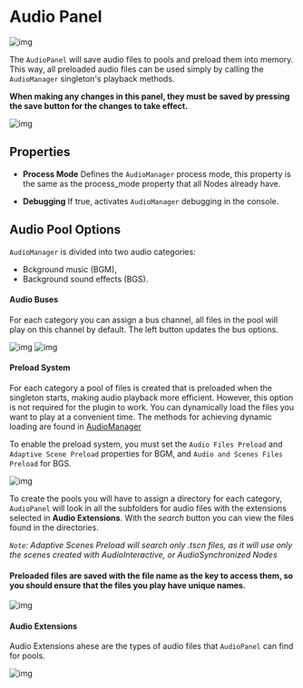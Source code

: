 ﻿# Audio Panel

![img](https://i.imgur.com/IKoyUjL.png)

The `AudioPanel` will save audio files to pools and preload them into memory. This way, all preloaded audio files can be used simply by calling the `AudioManager` singleton's playback methods.

**When making any changes in this panel, they must be saved by pressing the save button for the changes to take effect.**

![img](https://i.imgur.com/ED7M2Ec.png)


## Properties
* **Process Mode** 
Defines the `AudioManager` process mode, this property is the same as the process_mode property that all Nodes already have.

* **Debugging**
If true, activates `AudioManager` debugging in the console.

## Audio Pool Options
`AudioManager` is divided into two audio categories: 
* Bckground music (BGM),
* Background sound effects (BGS).

#### Audio Buses
For each category you can assign a bus channel, all files in the pool will play on this channel by default.
The left button updates the bus options.

![img](https://i.imgur.com/wciXAyN.png)
![img](https://i.imgur.com/olhUkrm.png)

#### Preload System
For each category a pool of files is created that is preloaded when the singleton starts, making audio playback more efficient. However, this option is not required for the plugin to work. You can dynamically load the files you want to play at a convenient time. The methods for achieving dynamic loading are found in [AudioManager](https://github.com/MrWalkmanDev/AdaptiSound/blob/main/addons/AdaptiSound/Documentation/AudioManager.md)

To enable the preload system, you must set the `Audio Files Preload` and `Adaptive Scene Preload` properties for BGM, and `Audio and Scenes Files Preload` for BGS.

![img](https://i.imgur.com/kA368tE.png)

To create the pools you will have to assign a directory for each category, `AudioPanel` will look in all the subfolders for audio files with the extensions selected in **Audio Extensions**.
With the *search* button you can view the files found in the directories.

*`Note`: Adaptive Scenes Preload will search only .tscn files, as it will use only the scenes created with AudioInteractive, or AudioSynchronized Nodes*


#### Preloaded files are saved with the file name as the key to access them, so you should ensure that the files you play have **unique names**.


![img](https://i.imgur.com/wbKBNil.png)

#### Audio Extensions
Audio Extensions ahese are the types of audio files that `AudioPanel` can find for pools.

![img](https://i.imgur.com/7UDXRik.png)



